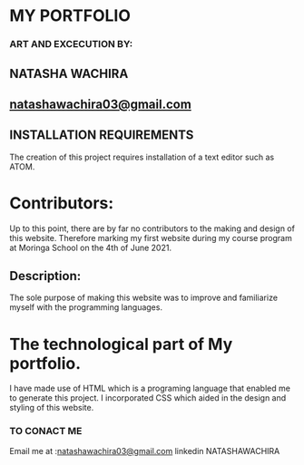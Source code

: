 # MY PORTFOLIO

### ART AND EXCECUTION BY:
## NATASHA WACHIRA 
## natashawachira03@gmail.com 

## INSTALLATION REQUIREMENTS
The creation of this project requires installation of a text editor such as ATOM.

# Contributors:
Up to this point, there are by far no contributors to the making and design of this website. Therefore marking my first website during my course program at Moringa School on the 4th of June 2021.

## Description:
The sole purpose of making this website was to improve and familiarize myself with the programming languages.

# The technological part of My portfolio.
I have made use of HTML which is a programing language that enabled me to generate this project.
I incorporated CSS which aided in the design and styling of this website.

### TO CONACT ME
Email me at :natashawachira03@gmail.com
linkedin NATASHAWACHIRA
